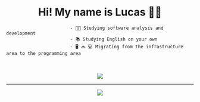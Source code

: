 
<h1 align = "center" >Hi! My name is Lucas 🖖🏼</h1>


  
                            - 🧑‍🎓 Studying software analysis and development 
                            - 📚 Studying English on your own 
                            - 🖥 🔜 💻 Migrating from the infrastructure area to the programming area
 

  <br>

  
</div>

<p align= "center">
  <a href="https://skillicons.dev">
    <img src="https://skillicons.dev/icons?i=html,css,js,nodejs,c,mysql,git,github,linux"/>
  </a>
 
</div>

<hr>

<div>
 <p align= "center">
  <a href="https://www.linkedin.com/in/lucas-vicente-564244174/" tang="_blank"> <img src = "https://img.shields.io/badge/LinkedIn-0077B5?style=for-the-badge&logo=linkedin&logoColor=white" tang="_blank" </img> </a>
  </p>
  
 </div>
